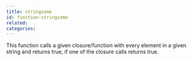```yaml
---
title: stringsome
id: function-stringsome
related:
categories:
---
```


This function calls a given closure/function with every element in a given string and returns true, if one of the closure calls returns true.